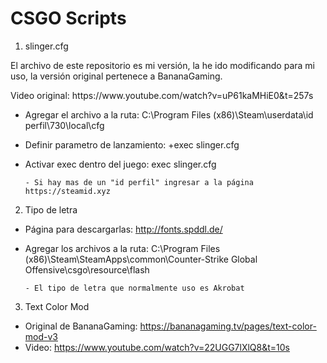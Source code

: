 <h1>CSGO Scripts</h1>

1. slinger.cfg

<p> El archivo de este repositorio es mi versión, la he ido modificando para mi uso, la versión original pertenece a BananaGaming.</p>
<p> Video original: https://www.youtube.com/watch?v=uP61kaMHiE0&t=257s</p>

* Agregar el archivo a la ruta: C:\Program Files (x86)\Steam\userdata\id perfil\730\local\cfg
* Definir parametro de lanzamiento: +exec slinger.cfg
* Activar exec dentro del juego: exec slinger.cfg

      - Si hay mas de un "id perfil" ingresar a la página https://steamid.xyz

2. Tipo de letra
* Página para descargarlas: http://fonts.spddl.de/
* Agregar los archivos a la ruta: C:\Program Files (x86)\Steam\SteamApps\common\Counter-Strike Global Offensive\csgo\resource\flash

      - El tipo de letra que normalmente uso es Akrobat

3. Text Color Mod
* Original de BananaGaming: https://bananagaming.tv/pages/text-color-mod-v3
* Video: https://www.youtube.com/watch?v=22UGG7lXlQ8&t=10s
